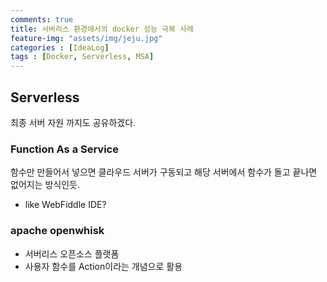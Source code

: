 ```yaml
---
comments: true
title: 서버리스 환경에서의 docker 성능 극복 사례
feature-img: "assets/img/jeju.jpg"
categories : [IdeaLog]
tags : [Docker, Serverless, MSA]
---
```


## Serverless

최종 서버 자원 까지도 공유하겠다.

### Function As a Service

함수만 만들어서 넣으면 클라우드 서버가 구동되고 해당 서버에서 함수가 돌고 끝나면 없어지는 방식인듯.

- like WebFiddle IDE?

### apache openwhisk

- 서버리스 오픈소스 플랫폼
- 사용자 함수를 Action이라는 개념으로 활용
